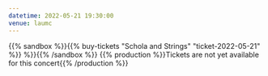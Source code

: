 ```yaml
---
datetime: 2022-05-21 19:30:00
venue: laumc
---
```


{{% sandbox %}}{{% buy-tickets "Schola and Strings" "ticket-2022-05-21" %}} %}}{{% /sandbox %}}
{{% production %}}Tickets are not yet available for this concert{{% /production %}}
